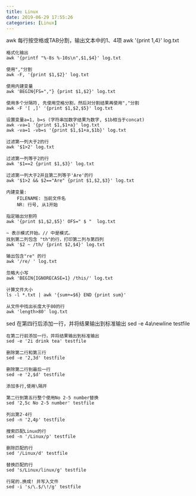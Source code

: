 ```yaml
---
title: Linux
date: 2019-06-29 17:55:26
categories: [Linux]
---
```


awk
    每行按空格或TAB分割，输出文本中的1、4项
    awk '{print $1,$4}' log.txt

    格式化输出
    awk '{printf "%-8s %-10s\n",$1,$4}' log.txt

    使用","分割
    awk -F, '{print $1,$2}' log.txt

    使用内建变量
    awk 'BEGIN{FS=","} {print $1,$2}' log.txt

    使用多个分隔符, 先使用空格分割，然后对分割结果再使用","分割
    awk -F '[ ,]' '{print $1,$2,$5}' log.txt

    设置变量a=1, b=s (字符串加数字结果为数字, $1b相当于concat)
    awk -va=1 '{print $1,$1+a}' log.txt
    awk -va=1 -vb=s '{print $1,$1+a,$1b}' log.txt

    过滤第一列大于2的行
    awk '$1>2' log.txt

    过滤第一列等于2的行
    awk '$1==2 {print $1,$3}' log.txt

    过滤第一列大于2并且第二列等于'Are'的行
    awk '$1>2 && $2=="Are" {print $1,$2,$3}' log.txt

    内建变量: 
        FILENAME: 当前文件名
        NR: 行号, 从1开始

    指定输出分割符
    awk '{print $1,$2,$5}' OFS=" $ "  log.txt

    ~ 表示模式开始。// 中是模式。
    找到第二列包含 "th"的行，打印第二列与第四列
    awk '$2 ~ /th/ {print $2,$4}' log.txt

    输出包含"re" 的行
    awk '/re/ ' log.txt

    忽略大小写
    awk 'BEGIN{IGNORECASE=1} /this/' log.txt

    计算文件大小
    ls -l *.txt | awk '{sum+=$6} END {print sum}'

    从文件中找出长度大于80的行
    awk 'length>80' log.txt


sed
    在第四行后添加一行，并将结果输出到标准输出
    sed -e 4a\newline testfile

    在第二行前添加一行，并将结果输出到标准输出
    sed -e '2i drink tea' testfile

    删除第二行和第三行
    sed -e '2,3d' testfile

    删除第二行到最后一行
    sed -e '2,$d' testfile

    添加多行,使用\隔开

    第二行到第五行整个使用No 2-5 number替换
    sed '2,5c No 2-5 number' testfile

    列出第2-4行
    sed -n '2,4p' testfile

    搜索匹配Linux的行
    sed -n '/Linux/p' testfile

    删除匹配的行
    sed '/Linux/d' testfile

    替换匹配的行
    sed 's/Linux/linux/g' testfile

    行尾的.换成! 并写入文件
    sed -i 's/\.$/\!/g' testfile